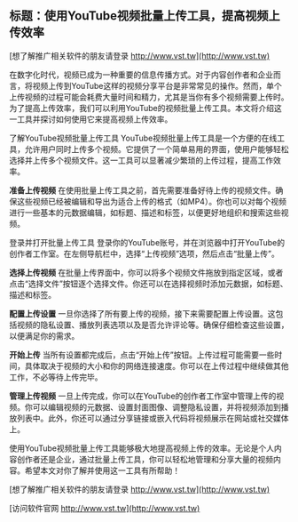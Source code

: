 ## **标题：使用YouTube视频批量上传工具，提高视频上传效率**

[想了解推广相关软件的朋友请登录 http://www.vst.tw](http://www.vst.tw)

在数字化时代，视频已成为一种重要的信息传播方式。对于内容创作者和企业而言，将视频上传到YouTube这样的视频分享平台是非常常见的操作。然而，单个上传视频的过程可能会耗费大量时间和精力，尤其是当你有多个视频需要上传时。为了提高上传效率，我们可以利用YouTube的视频批量上传工具。本文将介绍这一工具并探讨如何使用它来提高视频上传效率。

了解YouTube视频批量上传工具
YouTube视频批量上传工具是一个方便的在线工具，允许用户同时上传多个视频。它提供了一个简单易用的界面，使用户能够轻松选择并上传多个视频文件。这一工具可以显著减少繁琐的上传过程，提高工作效率。

**准备上传视频**
在使用批量上传工具之前，首先需要准备好待上传的视频文件。确保这些视频已经被编辑和导出为适合上传的格式（如MP4）。你也可以对每个视频进行一些基本的元数据编辑，如标题、描述和标签，以便更好地组织和搜索这些视频。

登录并打开批量上传工具
登录你的YouTube账号，并在浏览器中打开YouTube的创作者工作室。在左侧导航栏中，选择“上传视频”选项，然后点击“批量上传”。

**选择上传视频**
在批量上传界面中，你可以将多个视频文件拖放到指定区域，或者点击“选择文件”按钮逐个选择文件。你还可以在选择视频时添加元数据，如标题、描述和标签。

**配置上传设置**
一旦你选择了所有要上传的视频，接下来需要配置上传设置。这包括视频的隐私设置、播放列表选项以及是否允许评论等。确保仔细检查这些设置，以便满足你的需求。

**开始上传**
当所有设置都完成后，点击“开始上传”按钮。上传过程可能需要一些时间，具体取决于视频的大小和你的网络连接速度。你可以在上传过程中继续做其他工作，不必等待上传完毕。

**管理上传视频**
一旦上传完成，你可以在YouTube的创作者工作室中管理上传的视频。你可以编辑视频的元数据、设置封面图像、调整隐私设置，并将视频添加到播放列表中。此外，你还可以通过分享链接或嵌入代码将视频展示在网站或社交媒体上。

使用YouTube视频批量上传工具能够极大地提高视频上传的效率。无论是个人内容创作者还是企业，通过批量上传工具，你可以轻松地管理和分享大量的视频内容。希望本文对你了解并使用这一工具有所帮助！

[想了解推广相关软件的朋友请登录 http://www.vst.tw](http://www.vst.tw)


[访问软件官网 http://www.vst.tw](http://www.vst.tw)
